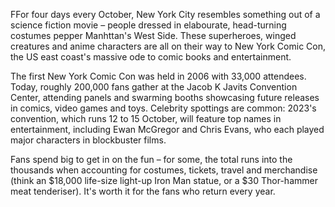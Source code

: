 FFor four days every October, New York City resembles something out of a science fiction movie – people dressed in elabourate, head-turning costumes pepper Manhttan's West Side. These superheroes, winged creatures and anime characters are all on their way to New York Comic Con, the US east coast's massive ode to comic books and entertainment.

The first New York Comic Con was held in 2006 with 33,000 attendees. Today, roughly 200,000 fans gather at the Jacob K Javits Convention Center, attending panels and swarming booths showcasing future releases in comics, video games and toys. Celebrity spottings are common: 2023's convention, which runs 12 to 15 October, will feature top names in entertainment, including Ewan McGregor and Chris Evans, who each played major characters in blockbuster films.

Fans spend big to get in on the fun – for some, the total runs into the thousands when accounting for costumes, tickets, travel and merchandise (think an $18,000 life-size light-up Iron Man statue, or a $30 Thor-hammer meat tenderiser). It's worth it for the fans who return every year.
